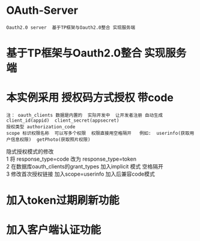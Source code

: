# OAuth-Server
    Oauth2.0 server  基于TP框架与Oauth2.0整合 实现服务端
# 基于TP框架与Oauth2.0整合 实现服务端
# 本实例采用 授权码方式授权  带code 
    注： oauth_clients 数据是内置的  实际开发中  让开发者注册 自动生成 client_id(appid)  client_secret(appsecret)
    授权类型 authorization_code  
    scope 标识权限名称  可以写多个权限  权限直接用空格隔开   例如:  userinfo(获取用户信息权限)  getPhoto(获取照片权限) 

隐式授权模式的修改<br/>
1 将 response_type=code 改为 response_type=token<br/>
2 在数据库oauth_clients的grant_types 加入implicit 模式 空格隔开<br/>
3 修改首次授权链接  加入scope=userinfo 加入后兼容code模式

# 加入token过期刷新功能

# 加入客户端认证功能

